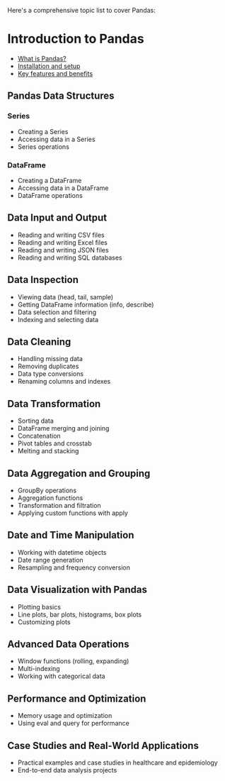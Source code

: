 Here's a comprehensive topic list to cover Pandas:

# Introduction to Pandas
- [What is Pandas?](#)
- [Installation and setup](#)
- [Key features and benefits](#)

## Pandas Data Structures
### Series
- Creating a Series
- Accessing data in a Series
- Series operations
### DataFrame
- Creating a DataFrame
- Accessing data in a DataFrame
- DataFrame operations

## Data Input and Output
- Reading and writing CSV files
- Reading and writing Excel files
- Reading and writing JSON files
- Reading and writing SQL databases

## Data Inspection
- Viewing data (head, tail, sample)
- Getting DataFrame information (info, describe)
- Data selection and filtering
- Indexing and selecting data

## Data Cleaning
- Handling missing data
- Removing duplicates
- Data type conversions
- Renaming columns and indexes

## Data Transformation
- Sorting data
- DataFrame merging and joining
- Concatenation
- Pivot tables and crosstab
- Melting and stacking

## Data Aggregation and Grouping
- GroupBy operations
- Aggregation functions
- Transformation and filtration
- Applying custom functions with apply

## Date and Time Manipulation
- Working with datetime objects
- Date range generation
- Resampling and frequency conversion

## Data Visualization with Pandas
- Plotting basics
- Line plots, bar plots, histograms, box plots
- Customizing plots

## Advanced Data Operations
- Window functions (rolling, expanding)
- Multi-indexing
- Working with categorical data

## Performance and Optimization
- Memory usage and optimization
- Using eval and query for performance

## Case Studies and Real-World Applications
- Practical examples and case studies in healthcare and epidemiology
- End-to-end data analysis projects
